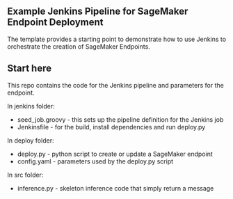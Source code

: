 ## Example Jenkins Pipeline for SageMaker Endpoint Deployment

The template provides a starting point to demonstrate how to use Jenkins to orchestrate the creation of SageMaker Endpoints.


## Start here
This repo contains the code for the Jenkins pipeline and parameters for the endpoint.

In jenkins folder:
* seed_job.groovy - this sets up the pipeline definition for the Jenkins job
* Jenkinsfile - for the build, install dependencies and run deploy.py

In deploy folder:
* deploy.py - python script to create or update a SageMaker endpoint
* config.yaml - parameters used by the deploy.py script

In src folder:
* inference.py - skeleton inference code that simply return a message



